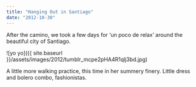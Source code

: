 ```yaml
---
title: "Hanging Out in Santiago"
date: "2012-10-30"
---
```


After the camino, we took a few days for ‘un poco de relax’ around the beautiful city of Santiago.

![yo yo]({{ site.baseurl }}/assets/images/2012/tumblr_mcpe2pHA4R1qlj3bd.jpg)

A little more walking practice, this time in her summery finery. Little dress and bolero combo, fashionistas.
